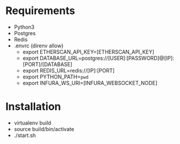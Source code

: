 # Requirements
* Python3
* Postgres
* Redis
* .envrc (direnv allow)
    * export ETHERSCAN_API_KEY=[ETHERSCAN_API_KEY]
    * export DATABASE_URL=postgres://[USER]:[PASSWORD]@[IP]:[PORT]/[DATABASE]
    * export REDIS_URL=redis://[IP]:[PORT]
    * export PYTHON_PATH=`pwd`
    * export INFURA_WS_URI=[INFURA_WEBSOCKET_NODE]

# Installation
* virtualenv build
* source build/bin/activate
* ./start.sh 
